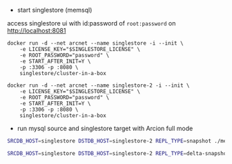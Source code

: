 
- start singlestore (memsql)

access singlestore ui with id:password of `root:password` on [http://localhost:8081](http://localhost:8081)

```
docker run -d --net arcnet --name singlestore -i --init \
    -e LICENSE_KEY="$SINGLESTORE_LICENSE" \
    -e ROOT_PASSWORD="password" \
    -e START_AFTER_INIT=Y \
    -p :3306 -p :8080 \
    singlestore/cluster-in-a-box

docker run -d --net arcnet --name singlestore-2 -i --init \
    -e LICENSE_KEY="$SINGLESTORE_LICENSE" \
    -e ROOT_PASSWORD="password" \
    -e START_AFTER_INIT=Y \
    -p :3306 -p :8080 \
    singlestore/cluster-in-a-box
```

- run mysql source and singlestore target with Arcion full mode
```bash
SRCDB_HOST=singlestore DSTDB_HOST=singlestore-2 REPL_TYPE=snapshot ./menu.sh

SRCDB_HOST=singlestore DSTDB_HOST=singlestore-2 REPL_TYPE=delta-snapshot ./menu.sh
```